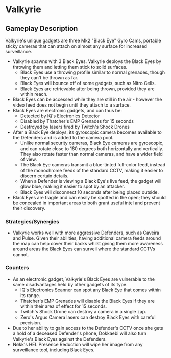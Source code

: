 # Valkyrie

## Gameplay Description

Valkyrie's unique gadgets are three Mk2 "Black Eye" Gyro Cams, portable sticky cameras that can attach on almost any surface for increased surveillance.

- Valkyrie spawns with 3 Black Eyes. Valkyrie deploys the Black Eyes by throwing them and letting them stick to solid surfaces.
  - Black Eyes use a throwing profile similar to normal grenades, though they can't be thrown as far.
  - Black Eyes will bounce off of some gadgets, such as Nitro Cells.
  - Black Eyes are retrievable after being thrown, provided they are within reach.
- Black Eyes can be accessed while they are still in the air - however the video feed does not begin until they attach to a surface.
- Black Eyes are electronic gadgets, and can thus be:
  - Detected by IQ's Electronics Detector
  - Disabled by Thatcher's EMP Grenades for 15 seconds
  - Destroyed by lasers fired by Twitch's Shock Drones
- After a Black Eye deploys, its gyroscopic camera becomes available to the Defenders and is added to the camera pool.
  - Unlike normal security cameras, Black Eye cameras are gyroscopic, and can rotate close to 180 degrees both horizontally and vertically. They also rotate faster than normal cameras, and have a wider field of view.
  - The Black Eye cameras transmit a blue-tinted full-color feed, instead of the monochrome feeds of the standard CCTV, making it easier to discern certain details.
  - When a Defender is viewing a Black Eye's live feed, the gadget will glow blue, making it easier to spot by an attacker.
  - Black Eyes will disconnect 10 seconds after being placed outside.
- Black Eyes are fragile and can easily be spotted in the open; they should be concealed in important areas to both grant useful intel and prevent their discovery.

### Strategies/Synergies

- Valkyrie works well with more aggressive Defenders, such as Caveira and Pulse. Given their abilities, having additional camera feeds around the map can help cover their backs whilst giving them more awareness around areas the Black Eyes can surveil where the standard CCTVs cannot.

### Counters

- As an electronic gadget, Valkyrie's Black Eyes are vulnerable to the same disadvantages held by other gadgets of its type.
  - IQ's Electronics Scanner can spot any Black Eye that comes within its range.
  - Thatcher's EMP Grenades will disable the Black Eyes if they are within their area of effect for 15 seconds.
  - Twitch's Shock Drone can destroy a camera in a single zap.
  - Zero's Argus Camera lasers can destroy Black Eyes with careful precision.
- Due to her ability to gain access to the Defender's CCTV once she gets a hold of a deceased Defender's phone, Dokkaebi will also turn Valkyrie's Black Eyes against the Defenders.
- Nøkk's HEL Presence Reduction will wipe her image from any surveillance tool, including Black Eyes.
